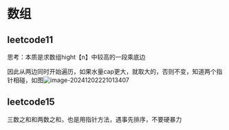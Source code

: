 # 数组

## leetcode11

思考：本质是求数组hight【n】中较高的一段乘底边

因此从两边同时开始遍历，如果水量cap更大，就取大的，否则不变，知道两个指针相碰，如图![image-20241202221013407](C:\Users\1\AppData\Roaming\Typora\typora-user-images\image-20241202221013407.png)

## leetcode15

三数之和和两数之和，也是用指针方法，遇事先排序，不要硬暴力